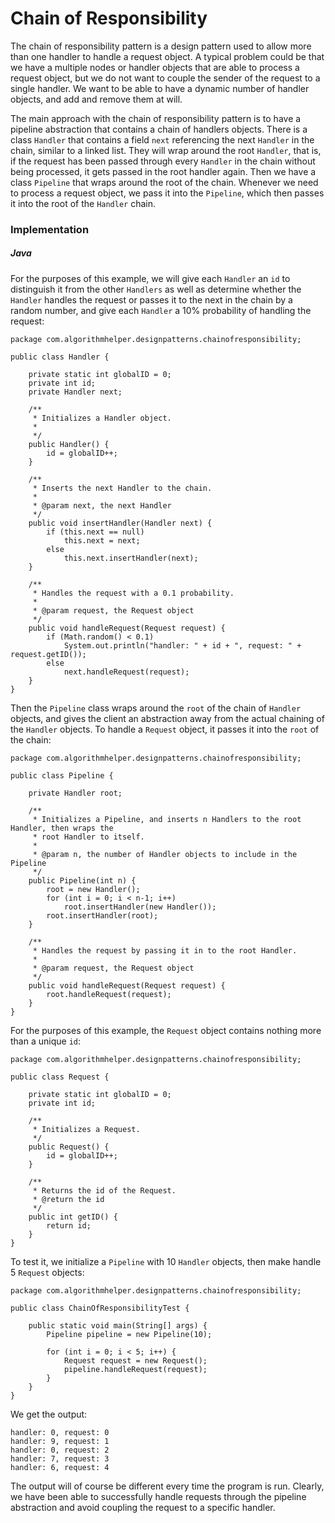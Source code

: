 # Chain of Responsibility

The chain of responsibility pattern is a design pattern used to allow more than one handler to 
handle a request object. A typical problem could be that we have a multiple nodes or handler 
objects that are able to process a request object, but we do not want to couple the sender of the
request to a single handler. We want to be able to have a dynamic number of handler objects, and 
add and remove them at will.

The main approach with the chain of responsibility pattern is to have a pipeline abstraction that
contains a chain of handlers objects. There is a class `Handler` that contains a field `next` 
referencing the next `Handler` in the chain, similar to a linked list. They will wrap around the 
root `Handler`, that is, if the request has been passed through every `Handler` in the chain 
without being processed, it gets passed in the root handler again. Then we have a class `Pipeline` 
that wraps around the root of the chain. Whenever we need to process a request object, we pass it
into the `Pipeline`, which then passes it into the root of the `Handler` chain.

### Implementation

##### Java

For the purposes of this example, we will give each `Handler` an `id` to distinguish it from the 
other `Handlers` as well as determine whether the `Handler` handles the request or passes it to the
next in the chain by a random number, and give each `Handler` a 10% probability of handling the 
request:

```
package com.algorithmhelper.designpatterns.chainofresponsibility;

public class Handler {

    private static int globalID = 0;
    private int id;
    private Handler next;

    /**
     * Initializes a Handler object.
     *
     */
    public Handler() {
        id = globalID++;
    }

    /**
     * Inserts the next Handler to the chain.
     *
     * @param next, the next Handler
     */
    public void insertHandler(Handler next) {
        if (this.next == null)
            this.next = next;
        else
            this.next.insertHandler(next);
    }

    /**
     * Handles the request with a 0.1 probability.
     *
     * @param request, the Request object
     */
    public void handleRequest(Request request) {
        if (Math.random() < 0.1)
            System.out.println("handler: " + id + ", request: " + request.getID());
        else
            next.handleRequest(request);
    }
}
```

Then the `Pipeline` class wraps around the `root` of the chain of `Handler` objects, and gives the 
client an abstraction away from the actual chaining of the `Handler` objects. To handle a 
`Request` object, it passes it into the `root` of the chain:

```
package com.algorithmhelper.designpatterns.chainofresponsibility;

public class Pipeline {

    private Handler root;

    /**
     * Initializes a Pipeline, and inserts n Handlers to the root Handler, then wraps the
     * root Handler to itself.
     *
     * @param n, the number of Handler objects to include in the Pipeline
     */
    public Pipeline(int n) {
        root = new Handler();
        for (int i = 0; i < n-1; i++)
            root.insertHandler(new Handler());
        root.insertHandler(root);
    }

    /**
     * Handles the request by passing it in to the root Handler.
     *
     * @param request, the Request object
     */
    public void handleRequest(Request request) {
        root.handleRequest(request);
    }
}
```

For the purposes of this example, the `Request` object contains nothing more than a unique `id`:

```
package com.algorithmhelper.designpatterns.chainofresponsibility;

public class Request {

    private static int globalID = 0;
    private int id;

    /**
     * Initializes a Request.
     */
    public Request() {
        id = globalID++;
    }

    /**
     * Returns the id of the Request.
     * @return the id
     */
    public int getID() {
        return id;
    }
}
```

To test it, we initialize a `Pipeline` with 10 `Handler` objects, then make handle 5 `Request` 
objects:

```
package com.algorithmhelper.designpatterns.chainofresponsibility;

public class ChainOfResponsibilityTest {

    public static void main(String[] args) {
        Pipeline pipeline = new Pipeline(10);

        for (int i = 0; i < 5; i++) {
            Request request = new Request();
            pipeline.handleRequest(request);
        }
    }
}
```

We get the output:

```
handler: 0, request: 0
handler: 9, request: 1
handler: 0, request: 2
handler: 7, request: 3
handler: 6, request: 4
```

The output will of course be different every time the program is run. Clearly, we have been able
to successfully handle requests through the pipeline abstraction and avoid coupling the request to
a specific handler. 
